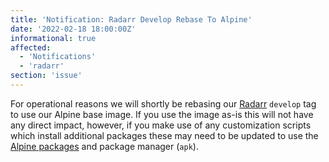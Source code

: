 ```yaml
---
title: 'Notification: Radarr Develop Rebase To Alpine'
date: '2022-02-18 18:00:00Z'
informational: true
affected:
  - 'Notifications'
  - 'radarr'
section: 'issue'
---
```

For operational reasons we will shortly be rebasing our [Radarr](https://github.com/linuxserver/docker-radarr) `develop` tag to use our Alpine base image. If you use the image as-is this will not have any direct impact, however, if you make use of any customization scripts which install additional packages these may need to be updated to use the [Alpine packages](https://pkgs.alpinelinux.org/packages?name=&branch=v3.15) and package manager (`apk`).
